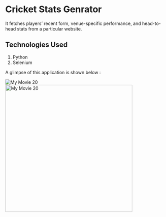 # Cricket Stats Genrator

It fetches players’ recent form, venue-specific performance, and head-to- head stats from a particular website.

## Technologies Used
1. Python
2. Selenium

A glimpse of this application is shown below :


![My Movie 20](https://github.com/user-attachments/assets/3cd24303-2ebb-4998-836e-5e34d23df192)
<img src="https://github.com/user-attachments/assets/3cd24303-2ebb-4998-836e-5e34d23df192" alt="My Movie 20" width="400"/>

